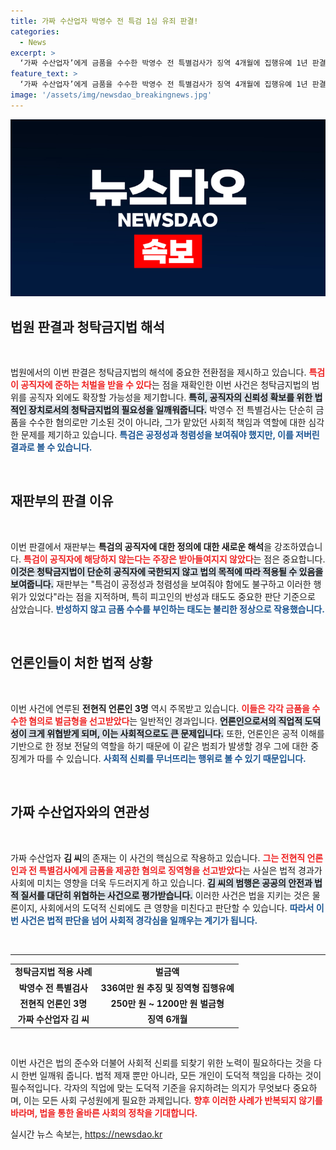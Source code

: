 ```yaml
---
title: 가짜 수산업자 박영수 전 특검 1심 유죄 판결!
categories:
  - News
excerpt: >
  ‘가짜 수산업자’에게 금품을 수수한 박영수 전 특별검사가 징역 4개월에 집행유예 1년 판결을 받았다. 공직자에 준한 도덕성이 요구되는 상황에서의 부도덕한 행동이 도마 위에 올랐다. 과연 그의 미래는?
feature_text: >
  ‘가짜 수산업자’에게 금품을 수수한 박영수 전 특별검사가 징역 4개월에 집행유예 1년 판결을 받았다. 공직자에 준한 도덕성이 요구되는 상황에서의 부도덕한 행동이 도마 위에 올랐다. 과연 그의 미래는?
image: '/assets/img/newsdao_breakingnews.jpg'
---
```


<p><img src="/assets/img/newsdao_breakingnews.jpg" alt="bookingtag 속보" /></p>

<h2 data-ke-size="size26">법원 판결과 청탁금지법 해석</h2>

<p data-ke-size="size16">&nbsp;</p> 

<p>법원에서의 이번 판결은 청탁금지법의 해석에 중요한 전환점을 제시하고 있습니다. <b><span style="color: #ee2323;">특검이 공직자에 준하는 처벌을 받을 수 있다</span></b>는 점을 재확인한 이번 사건은 청탁금지법의 범위를 공직자 외에도 확장할 가능성을 제기합니다. <b><span style="background-color: #21538527;">특히, 공직자의 신뢰성 확보를 위한 법적인 장치로서의 청탁금지법의 필요성을 일깨워줍니다.</span></b> 박영수 전 특별검사는 단순히 금품을 수수한 혐의로만 기소된 것이 아니라, 그가 맡았던 사회적 책임과 역할에 대한 심각한 문제를 제기하고 있습니다. <b><span style="color: #1a5490;">특검은 공정성과 청렴성을 보여줘야 했지만, 이를 저버린 결과로 볼 수 있습니다.</span></b></p>

<p data-ke-size="size16">&nbsp;</p> 

<h2 data-ke-size="size26">재판부의 판결 이유</h2>

<p data-ke-size="size16">&nbsp;</p>

<p>이번 판결에서 재판부는 <strong>특검의 공직자에 대한 정의에 대한 새로운 해석</strong>을 강조하였습니다. <b><span style="color: #ee2323;">특검이 공직자에 해당하지 않는다는 주장은 받아들여지지 않았다</span></b>는 점은 중요합니다. <b><span style="background-color: #21538527;">이것은 청탁금지법이 단순히 공직자에 국한되지 않고 법의 목적에 따라 적용될 수 있음을 보여줍니다.</span></b> 재판부는 "특검이 공정성과 청렴성을 보여줘야 함에도 불구하고 이러한 행위가 있었다"라는 점을 지적하며, 특히 피고인의 반성과 태도도 중요한 판단 기준으로 삼았습니다. <b><span style="color: #1a5490;">반성하지 않고 금품 수수를 부인하는 태도는 불리한 정상으로 작용했습니다.</span></b> </p>

<p data-ke-size="size16">&nbsp;</p> 

<h2 data-ke-size="size26">언론인들이 처한 법적 상황</h2>

<p data-ke-size="size16">&nbsp;</p>

<p>이번 사건에 연루된 <strong>전현직 언론인 3명</strong> 역시 주목받고 있습니다. <b><span style="color: #ee2323;">이들은 각각 금품을 수수한 혐의로 벌금형을 선고받았다</span></b>는 일반적인 경과입니다. <b><span style="background-color: #21538527;">언론인으로서의 직업적 도덕성이 크게 위협받게 되며, 이는 사회적으로도 큰 문제입니다.</span></b> 또한, 언론인은 공적 이해를 기반으로 한 정보 전달의 역할을 하기 때문에 이 같은 범죄가 발생할 경우 그에 대한 중징계가 따를 수 있습니다. <b><span style="color: #1a5490;">사회적 신뢰를 무너뜨리는 행위로 볼 수 있기 때문입니다.</span></b> </p>

<p data-ke-size="size16">&nbsp;</p> 

<h2 data-ke-size="size26">가짜 수산업자와의 연관성</h2>

<p data-ke-size="size16">&nbsp;</p>

<p>가짜 수산업자 <strong>김 씨</strong>의 존재는 이 사건의 핵심으로 작용하고 있습니다. <b><span style="color: #ee2323;">그는 전현직 언론인과 전 특별검사에게 금품을 제공한 혐의로 징역형을 선고받았다</span></b>는 사실은 법적 경과가 사회에 미치는 영향을 더욱 두드러지게 하고 있습니다. <b><span style="background-color: #21538527;">김 씨의 범행은 공공의 안전과 법적 질서를 대단히 위협하는 사건으로 평가받습니다.</span></b> 이러한 사건은 법을 지키는 것은 물론이지, 사회에서의 도덕적 신뢰에도 큰 영향을 미친다고 판단할 수 있습니다. <b><span style="color: #1a5490;">따라서 이번 사건은 법적 판단을 넘어 사회적 경각심을 일깨우는 계기가 됩니다.</span></b></p>

<p data-ke-size="size16">&nbsp;</p>

<hr>

<table style="width: 100%; border-collapse: collapse;">
<tr>
<td style="text-align: center; height: 17px;"><b>청탁금지법 적용 사례</b></td>
<td style="text-align: center; height: 17px;"><b>벌금액</b></td>
</tr>
<tr>
<td style="text-align: center; height: 17px;"><b>박영수 전 특별검사</b></td>
<td style="text-align: center; height: 17px;"><b>336여만 원 추징 및 징역형 집행유예</b></td>
</tr>
<tr>
<td style="text-align: center; height: 17px;"><b>전현직 언론인 3명</b></td>
<td style="text-align: center; height: 17px;"><b>250만 원 ~ 1200만 원 벌금형</b></td>
</tr>
<tr>
<td style="text-align: center; height: 17px;"><b>가짜 수산업자 김 씨</b></td>
<td style="text-align: center; height: 17px;"><b>징역 6개월</b></td>
</tr>
</table>

<p data-ke-size="size16">&nbsp;</p>

<p>이번 사건은 법의 준수와 더불어 사회적 신뢰를 되찾기 위한 노력이 필요하다는 것을 다시 한번 일깨워 줍니다. 법적 제재 뿐만 아니라, 모든 개인이 도덕적 책임을 다하는 것이 필수적입니다. 각자의 직업에 맞는 도덕적 기준을 유지하려는 의지가 무엇보다 중요하며, 이는 모든 사회 구성원에게 필요한 과제입니다. <b><span style="color: #ee2323;">향후 이러한 사례가 반복되지 않기를 바라며, 법을 통한 올바른 사회의 정착을 기대합니다.</span></b></p>
실시간 뉴스 속보는, <a href="https://newsdao.kr" rel="dofollow">https://newsdao.kr</a>


